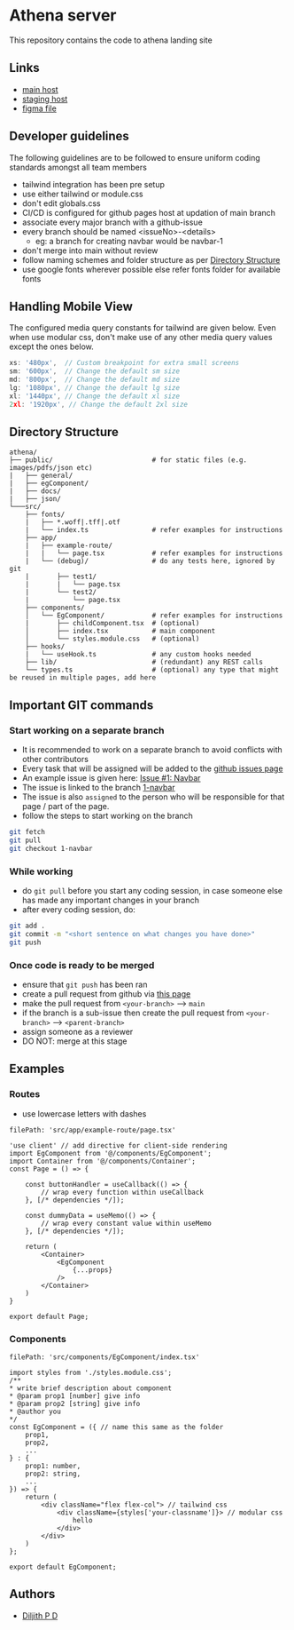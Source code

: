 # Athena server 
This repository contains the code to athena landing site

## Links
- [main host](#)
- [staging host](https://ogs-frontend-seven.vercel.app/)
- [figma file](https://www.figma.com/design/af1cf7NZWaY97j4fJlwJRH/OGS?node-id=1868-4438&p=f&t=g74EIQQxcmRqosuU-0)

## Developer guidelines
The following guidelines are to be followed to ensure uniform coding standards amongst all team members
- tailwind integration has been pre setup
- use either tailwind or module.css 
- don't edit globals.css
- CI/CD is configured for github pages host at updation of main branch
- associate every major branch with a github-issue
- every branch should be named &lt;issueNo&gt;-&lt;details&gt;
    - eg: a branch for creating navbar would be navbar-1
- don't merge into main without review
- follow naming schemes and folder structure as per [Directory Structure](#directory-structure)
- use google fonts wherever possible else refer fonts folder for available fonts



## Handling Mobile View
The configured media query constants for tailwind are given below. Even when use modular css, don't make use of any other media query values except the ones below.
```js
xs: '480px',  // Custom breakpoint for extra small screens
sm: '600px',  // Change the default sm size
md: '800px',  // Change the default md size
lg: '1080px', // Change the default lg size
xl: '1440px', // Change the default xl size
2xl: '1920px', // Change the default 2xl size
```


## Directory Structure
```plaintext
athena/
├── public/                         # for static files (e.g. images/pdfs/json etc)                     
|   ├── general/
|   ├── egComponent/
|   ├── docs/
|   ├── json/
└───src/
    ├── fonts/
    |   ├── *.woff|.tff|.otf
    |   └── index.ts                # refer examples for instructions
    ├── app/
    |   ├── example-route/
    |   |   └── page.tsx            # refer examples for instructions
    |   └── (debug)/                # do any tests here, ignored by git
    |       ├── test1/
    |       |   └── page.tsx
    |       └── test2/
    |           └── page.tsx
    ├── components/
    │   └── EgComponent/            # refer examples for instructions
    |       ├── childComponent.tsx  # (optional) 
    │       ├── index.tsx           # main component
    │       └── styles.module.css   # (optional)
    ├── hooks/
    |   └── useHook.ts              # any custom hooks needed
    ├── lib/                        # (redundant) any REST calls
    └── types.ts                    # (optional) any type that might be reused in multiple pages, add here
```
 
## Important GIT commands

### Start working on a separate branch
- It is recommended to work on a separate branch to avoid conflicts with other contributors
- Every task that will be assigned will be added to the [github issues page](https://github.com/th3bossc/ogs-frontend/issues)
- An example issue is given here: [Issue #1: Navbar](https://github.com/th3bossc/ogs-frontend/issues/1)
- The issue is linked to the branch [1-navbar](https://github.com/th3bossc/ogs-frontend/tree/1-navbar)
- The issue is also `assigned` to the person who will be responsible for that page / part of the page.
- follow the steps to start working on the branch
```bash
git fetch
git pull
git checkout 1-navbar
```

### While working
- do `git pull` before you start any coding session, in case someone else has made any important changes in your branch
- after every coding session, do:
```bash
git add .
git commit -m "<short sentence on what changes you have done>"
git push
```

### Once code is ready to be merged
- ensure that `git push` has been ran 
- create a pull request from github via [this page](https://github.com/athena-server/athena-server.github.io/pulls)
- make the pull request from `<your-branch>` --> `main`
- if the branch is a sub-issue then create the pull request from `<your-branch>` --> `<parent-branch>`
- assign someone as a reviewer
- DO NOT: merge at this stage


## Examples

### Routes
- use lowercase letters with dashes
```tsx
filePath: 'src/app/example-route/page.tsx'

'use client' // add directive for client-side rendering
import EgComponent from '@/components/EgComponent';
import Container from '@/components/Container';
const Page = () => {

    const buttonHandler = useCallback(() => {
        // wrap every function within useCallback
    }, [/* dependencies */]);

    const dummyData = useMemo(() => {
        // wrap every constant value within useMemo
    }, [/* dependencies */]);

    return (
        <Container>
            <EgComponent 
                {...props}
            />
        </Container>
    )
}

export default Page;
```

### Components
```tsx
filePath: 'src/components/EgComponent/index.tsx'

import styles from './styles.module.css';
/**
* write brief description about component
* @param prop1 [number] give info
* @param prop2 [string] give info
* @author you
*/
const EgComponent = ({ // name this same as the folder
    prop1,
    prop2,
    ...
} : {
    prop1: number,
    prop2: string,
    ...
}) => {
    return (
        <div className="flex flex-col"> // tailwind css
            <div className={styles['your-classname']}> // modular css
                hello
            </div>
        </div>
    )
};

export default EgComponent;
```

## Authors
- [Diljith P D](https://github.com/th3bossc/)
